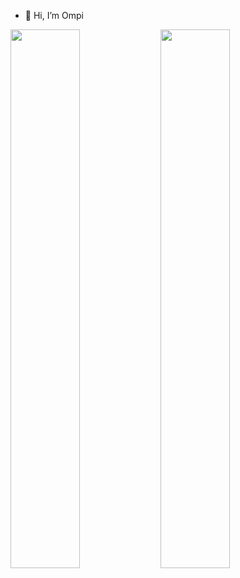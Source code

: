 - 👋 Hi, I’m Ompi


<img align='left' width='47%' src='https://github-readme-stats.vercel.app/api?username=omsrg&show_icons=true&theme=radical&bg_color=151924&title_color=6f8ef2&text_color=fff' />

<img align='left' width='47%' src='https://github-readme-stats.vercel.app/api/top-langs/?username=omsrg&layout=compact&bg_color=151924&title_color=6f8ef2&text_color=fff' />

